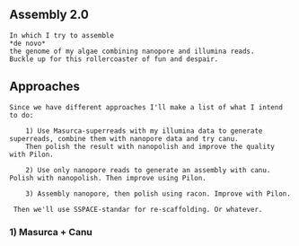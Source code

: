 
## Assembly 2.0
    In which I try to assemble 
    *de novo* 
    the genome of my algae combining nanopore and illumina reads.
    Buckle up for this rollercoaster of fun and despair.
    
## Approaches
    Since we have different approaches I'll make a list of what I intend to do:
    
        1) Use Masurca-superreads with my illumina data to generate superreads, combine them with nanopore data and try canu.
        Then polish the result with nanopolish and improve the quality with Pilon.
        
        2) Use only nanopore reads to generate an assembly with canu. Polish with nanopolish. Then improve using Pilon.
        
        3) Assembly nanopore, then polish using racon. Improve with Pilon.
        
     Then we'll use SSPACE-standar for re-scaffolding. Or whatever.
     
     
### 1) Masurca + Canu
